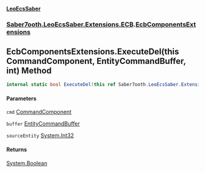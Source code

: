 #### [LeoEcsSaber](index.md 'index')
### [Saber7ooth.LeoEcsSaber.Extensions.ECB](Saber7ooth.LeoEcsSaber.Extensions.ECB.md 'Saber7ooth.LeoEcsSaber.Extensions.ECB').[EcbComponentsExtensions](EcbComponentsExtensions.md 'Saber7ooth.LeoEcsSaber.Extensions.ECB.EcbComponentsExtensions')

## EcbComponentsExtensions.ExecuteDel(this CommandComponent, EntityCommandBuffer, int) Method

```csharp
internal static bool ExecuteDel(this ref Saber7ooth.LeoEcsSaber.Extensions.ECB.CommandComponent cmd, Saber7ooth.LeoEcsSaber.Extensions.ECB.EntityCommandBuffer buffer, out int sourceEntity);
```
#### Parameters

<a name='Saber7ooth.LeoEcsSaber.Extensions.ECB.EcbComponentsExtensions.ExecuteDel(thisSaber7ooth.LeoEcsSaber.Extensions.ECB.CommandComponent,Saber7ooth.LeoEcsSaber.Extensions.ECB.EntityCommandBuffer,int).cmd'></a>

`cmd` [CommandComponent](CommandComponent.md 'Saber7ooth.LeoEcsSaber.Extensions.ECB.CommandComponent')

<a name='Saber7ooth.LeoEcsSaber.Extensions.ECB.EcbComponentsExtensions.ExecuteDel(thisSaber7ooth.LeoEcsSaber.Extensions.ECB.CommandComponent,Saber7ooth.LeoEcsSaber.Extensions.ECB.EntityCommandBuffer,int).buffer'></a>

`buffer` [EntityCommandBuffer](EntityCommandBuffer.md 'Saber7ooth.LeoEcsSaber.Extensions.ECB.EntityCommandBuffer')

<a name='Saber7ooth.LeoEcsSaber.Extensions.ECB.EcbComponentsExtensions.ExecuteDel(thisSaber7ooth.LeoEcsSaber.Extensions.ECB.CommandComponent,Saber7ooth.LeoEcsSaber.Extensions.ECB.EntityCommandBuffer,int).sourceEntity'></a>

`sourceEntity` [System.Int32](https://docs.microsoft.com/en-us/dotnet/api/System.Int32 'System.Int32')

#### Returns
[System.Boolean](https://docs.microsoft.com/en-us/dotnet/api/System.Boolean 'System.Boolean')